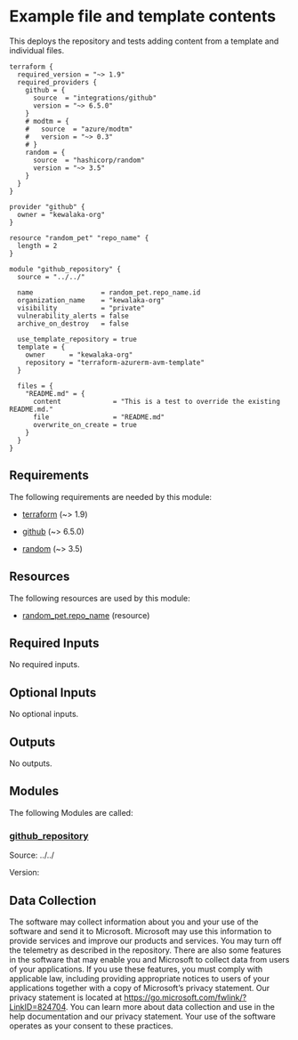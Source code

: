 <!-- BEGIN_TF_DOCS -->
# Example file and template contents

This deploys the repository and tests adding content from a template and
individual files.

```hcl
terraform {
  required_version = "~> 1.9"
  required_providers {
    github = {
      source  = "integrations/github"
      version = "~> 6.5.0"
    }
    # modtm = {
    #   source  = "azure/modtm"
    #   version = "~> 0.3"
    # }
    random = {
      source  = "hashicorp/random"
      version = "~> 3.5"
    }
  }
}

provider "github" {
  owner = "kewalaka-org"
}

resource "random_pet" "repo_name" {
  length = 2
}

module "github_repository" {
  source = "../../"

  name                 = random_pet.repo_name.id
  organization_name    = "kewalaka-org"
  visibility           = "private"
  vulnerability_alerts = false
  archive_on_destroy   = false

  use_template_repository = true
  template = {
    owner      = "kewalaka-org"
    repository = "terraform-azurerm-avm-template"
  }

  files = {
    "README.md" = {
      content             = "This is a test to override the existing README.md."
      file                = "README.md"
      overwrite_on_create = true
    }
  }
}
```

<!-- markdownlint-disable MD033 -->
## Requirements

The following requirements are needed by this module:

- <a name="requirement_terraform"></a> [terraform](#requirement\_terraform) (~> 1.9)

- <a name="requirement_github"></a> [github](#requirement\_github) (~> 6.5.0)

- <a name="requirement_random"></a> [random](#requirement\_random) (~> 3.5)

<!-- markdownlint-disable MD013 -->
## Resources

The following resources are used by this module:

- [random_pet.repo_name](https://registry.terraform.io/providers/hashicorp/random/latest/docs/resources/pet) (resource)

<!-- markdownlint-disable MD013 -->
## Required Inputs

No required inputs.

## Optional Inputs

No optional inputs.

## Outputs

No outputs.

## Modules

The following Modules are called:

### <a name="module_github_repository"></a> [github\_repository](#module\_github\_repository)

Source: ../../

Version:

<!-- markdownlint-disable MD013 -->
<!-- markdownlint-disable-next-line MD041 -->
## Data Collection

The software may collect information about you and your use of the software and send it to Microsoft. Microsoft may use this information to provide services and improve our products and services. You may turn off the telemetry as described in the repository. There are also some features in the software that may enable you and Microsoft to collect data from users of your applications. If you use these features, you must comply with applicable law, including providing appropriate notices to users of your applications together with a copy of Microsoft’s privacy statement. Our privacy statement is located at <https://go.microsoft.com/fwlink/?LinkID=824704>. You can learn more about data collection and use in the help documentation and our privacy statement. Your use of the software operates as your consent to these practices.
<!-- END_TF_DOCS -->